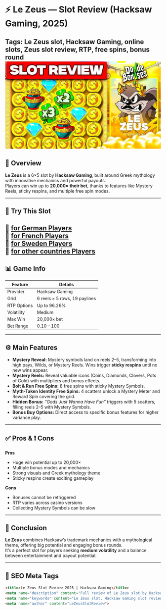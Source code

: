 # ⚡ Le Zeus — Slot Review (Hacksaw Gaming, 2025)

**Tags:** Le Zeus slot, Hacksaw Gaming, online slots, Zeus slot review, RTP, free spins, bonus round  
![Le zeus Slot](le-zeus-slot.png)
---

## 🎯 Overview
**Le Zeus** is a 6×5 slot by **Hacksaw Gaming**, built around Greek mythology with innovative mechanics and powerful payouts.  
Players can win up to **20,000× their bet**, thanks to features like Mystery Reels, sticky respins, and multiple free spin modes.  

---

## 🔗 Try This Slot
🎰 [for German Players ](https://k56thc2itt.com/?serial=47894&creative_id=1256&anid=SentinoDE&path=registration&retentionId=a8aecea0-2dac-41a0-82ca-59e0cf53f33f&utm_source=germany&utm_medium=Alina&utm_campaign=KingQONK&utm_term=SentinoDE) <br>
🎰 [for French Players ](https://k56thc2itt.com/?serial=47119&creative_id=1085&anid=SentinoFR&path=registration&retentionId=a8aecea0-2dac-41a0-82ca-59e0cf53f33f&utm_source=france&utm_medium=Alina&utm_campaign=KingQONK&utm_term=SentinoFR) <br>
🎰 [for Sweden Players ](https://k56thc2itt.com/?serial=53778&creative_id=1287&anid=SentinoSE&path=registration&retentionId=6ea75dae-5fbe-4550-b662-b83e4600a165&utm_source=sweden&utm_medium=Alina&utm_campaign=KingQONK&utm_term=SentinoSE) <br>
🎰 [for other countries Players ](https://k56thc2itt.com/?serial=53868&creative_id=1283&anid=SentinoFR&path=registration&retentionId=6ea75dae-5fbe-4550-b662-b83e4600a165&utm_source=france&utm_medium=Alina&utm_campaign=KingQONK&utm_term=SentinoFR) <br>
---

## 📊 Game Info

| Feature            | Details                          |
|--------------------|----------------------------------|
| Provider           | Hacksaw Gaming                   |
| Grid               | 6 reels × 5 rows, 19 paylines    |
| RTP Options        | Up to 96.26%                     |
| Volatility         | Medium                           |
| Max Win            | 20,000× bet                      |
| Bet Range          | 0.10 – 100                       |

---

## ⚙️ Main Features

- **Mystery Reveal:** Mystery symbols land on reels 2–5, transforming into high pays, Wilds, or Mystery Reels. Wins trigger **sticky respins** until no new wins appear.  
- **Mystery Reels:** Reveal valuable icons (Coins, Diamonds, Clovers, Pots of Gold) with multipliers and bonus effects.  
- **Bolt & Run Free Spins:** 8 free spins with sticky Mystery Symbols.  
- **Myth-Taken Identity Free Spins:** 4 scatters unlock a Mystery Meter and Reward Spin covering the grid.  
- **Hidden Bonus:** *“Gods Just Wanna Have Fun”* triggers with 5 scatters, filling reels 2–5 with Mystery Symbols.  
- **Bonus Buy Options:** Direct access to specific bonus features for higher variance play.  

---

## ✅ Pros & ❗ Cons

**Pros**
- Huge win potential up to 20,000×  
- Multiple bonus modes and mechanics  
- Strong visuals and Greek mythology theme  
- Sticky respins create exciting gameplay  

**Cons**
- Bonuses cannot be retriggered  
- RTP varies across casino versions  
- Collecting Mystery Symbols can be slow  

---

## 🌟 Conclusion
**Le Zeus** combines Hacksaw’s trademark mechanics with a mythological theme, offering big potential and engaging bonus rounds.  
It’s a perfect slot for players seeking **medium volatility** and a balance between entertainment and payout potential.  
  

---

## 🧠 SEO Meta Tags

```html
<title>Le Zeus Slot Review 2025 | Hacksaw Gaming</title>
<meta name="description" content="Full review of Le Zeus slot by Hacksaw Gaming (2025). RTP up to 96.26%, max win 20,000× bet, bonus features, Mystery Reels & free spins.">
<meta name="keywords" content="Le Zeus slot, Hacksaw Gaming slot review, Zeus slot, online slots, slot RTP 96.26, free spins, mystery reels, casino slots 2025">
<meta name="author" content="LeZeusSlotReview">
